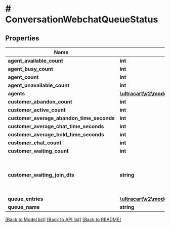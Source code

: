 # # ConversationWebchatQueueStatus

## Properties

Name | Type | Description | Notes
------------ | ------------- | ------------- | -------------
**agent_available_count** | **int** |  | [optional]
**agent_busy_count** | **int** |  | [optional]
**agent_count** | **int** |  | [optional]
**agent_unavailable_count** | **int** |  | [optional]
**agents** | [**\ultracart\v2\models\ConversationWebchatQueueStatusAgent[]**](ConversationWebchatQueueStatusAgent.md) |  | [optional]
**customer_abandon_count** | **int** |  | [optional]
**customer_active_count** | **int** |  | [optional]
**customer_average_abandon_time_seconds** | **int** |  | [optional]
**customer_average_chat_time_seconds** | **int** |  | [optional]
**customer_average_hold_time_seconds** | **int** |  | [optional]
**customer_chat_count** | **int** |  | [optional]
**customer_waiting_count** | **int** |  | [optional]
**customer_waiting_join_dts** | **string** | Date/time that the oldest person joined the queue | [optional]
**queue_entries** | [**\ultracart\v2\models\ConversationWebchatQueueStatusQueueEntry[]**](ConversationWebchatQueueStatusQueueEntry.md) |  | [optional]
**queue_name** | **string** |  | [optional]

[[Back to Model list]](../../README.md#models) [[Back to API list]](../../README.md#endpoints) [[Back to README]](../../README.md)
